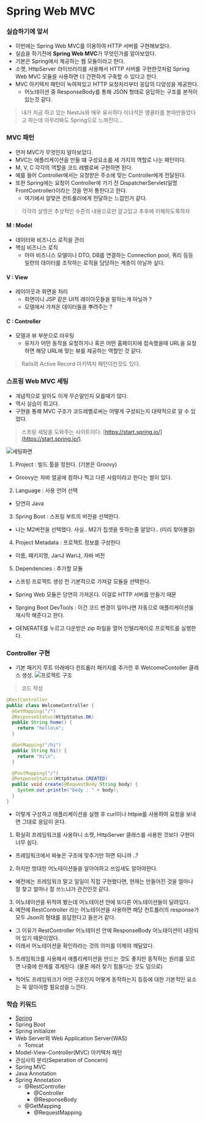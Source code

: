# Spring Web MVC


### 실습하기에 앞서
- 이번에는 Spring Web MVC를 이용하여 HTTP 서버를 구현해보았다. 
- 실습을 하기전에 **Spring Web MVC**가 무엇인가를 알아보았다.
- 기본은 Spring에서 제공하는 웹 모듈이라고 한다. 
- 소켓, HttpServer 라이브러리를 사용해서 HTTP 서버를 구현한것처럼 Spring Web MVC 모듈을 사용하면 더 간편하게 구축할 수 있다고 한다. 
- MVC 아키텍처 패턴이 녹여져있고 HTTP 요청처리부터 응답의 다양성을 제공한다. 
  - 어노테이션 중 ResponseBody를 통해 JSON 형태로 응답하는 구조를 본적이 있는것 같다.

> 내가 지금 하고 있는 NestJs와 매우 유사하다 이녀석은 앵귤러를 본따만들었다고 하는데 아무리봐도 Spring으로 느껴진다...


### MVC 패턴
- 먼저 MVC가 무엇인지 알아보았다. 
- MVC는 애플리케이션을 만들 떄 구성요소를 세 가지의 역할로 나눈 패턴이다.
- M, V, C 각각의 역할을 코드 레벨로써 구현하면 된다.
- 예를 들어 Controller에서는 요청받은 주소에 맞는 Controller에게 전달된다.
- 또한 Spring에는 요청이 Controller에 가기 전 DispatcherServlet(일명 FrontController)이라는 것을 먼저 통한다고 한다. 
  - 여기에서 알맞은 컨트롤러에게 전달하는 느낌인거 같다.

> 각각의 설명은 추상적인 수준의 내용으로만 알고있고 추후에 이해하도록하자
#### M : Model
- 데이터와 비즈니스 로직을 관리
- 핵심 비즈니스 로직
  - 아마 비즈니스 모델이나 DTO, DB를 연결하는 Connection pool, 쿼리 등등 일련의 데이터를 조작하는 로직을 담당하는 계층이 아닐까 싶다.

#### V : View
- 레이아웃과 화면을 처리
  - 화면이니 JSP 같은 UI적 레이아웃들을 말하는게 아닐까 ?
  - 모델에서 가져온 데이터들을 뿌려주는 ?

#### C : Controller
- 모델과 뷰 부분으로 라우팅
  - 유저가 어떤 동작을 요청하거나 혹은 어떤 홈페이지에 접속했을때 URL을 요청하면 해당 URL에 맞는 뷰를 제공하는 역할인 것 같다.

> Rails와 Active Record 아키텍처 패턴이란것도 있다.

### 스프링 Web MVC 세팅
- 개념적으로 알아도 이게 무슨말인지 모를때가 많다. 
- 역시 실습이 최고다. 
- 구현을 통해 MVC 구조가 코드레벨로써는 어떻게 구성되는지 대략적으로 알 수 있었다.

> 스프링 세팅을 도와주는 사이트이다.
[https://start.spring.io/](https://start.spring.io/).


![세팅화면](./../../resources/images/spring-setting.png)
1. Project : 빌드 툴을 정한다. (기본은 Groovy)
  - Groovy는 자바 얼굴에 점하나 찍고 다른 사람이라고 한다는 썰이 있다.
2. Language : 사용 언어 선택
  - 당연히 Java
3. Spring Boot : 스프링 부트의 버전을 선택한다.
  - 나는 M2버전을 선택했다. 사실.. M2가 칩셋을 뜻하는줄 알았다.. (미리 찾아볼걸)
4. Project Metadata : 프로젝트 정보를 구성한다
  - 이름, 패키지명, Jar냐 War냐, 자바 버전
5. Dependencies : 추가할 모듈
  - 스프링 프로젝트 생성 전 기본적으로 가져갈 모듈을 선택한다.
  - Spring Web 모듈은 당연히 가져온다. 이걸로 HTTP 서버를 만들기 때문
  - Sprging Boot DevTools : 이건 코드 변경이 일어나면 자동으로 애플리케이션을 재시작 해준다고 한다.

- GENERATE를 누르고 다운받은 zip 파일을 열어 인텔리제이로 프로젝트를 실행한다.

### Controller 구현
- 기본 패키지 루트 아래에다 컨트롤러 패키지를 추가한 후 WelcomeContoller 클래스 생성.
![프로젝트 구조](./../../resources/images/spring-setting2.png)


> 코드 작성
```java
@RestController
public class WelcomeController {
  @GetMapping("/")
  @ResponseStatus(HttpStatus.OK)
  public String home() {
    return "hello\n";
  }

  @GetMapping("/hi")
  public String hi() {
    return "hi\n";
  }

  @PostMapping("/")
  @ResponseStatus(HttpStatus.CREATED)
  public void create(@RequestBody String body) {
    System.out.println("body : " + body);
  }
}
```

- 이렇게 구성하고 애플리케이션을 실행 후 curl이나 httpie를 사용하여 요청을 보내면 그대로 응답이 온다. 


1. 확실히 프레임워크를 사용하니 소켓, HttpServer 클래스를 사용한 것보다 구현이 너무 쉽다.
  - 프레임워크에서 짜놓은 구조에 맞추기만 하면 되니까 ..?
2. 하지만 방대한 어노테이션들을 알아야하고 쓰임새도 알아야한다. 
  - 예전에는 프레임워크 말고 일일이 직접 구현했다면, 현재는 만들어진 것을 얼마나 잘 찾고 얼마나 잘 쓰느냐가 관건인것 같다.
3. 어노테이션을 뒤적여 봤는데 어노테이션 안에 또다른 어노테이션들이 달려있다.
4. 예전에 RestController 라는 어노테이션을 사용하면 해당 컨트롤러의 response가 모두 Json의 형태를 응답한다고 들은거 같다.
  - 그 이유가 RestController 어노테이션 안에 ResponseBody 어노테이션이 내장되어 있기 때문이었다.
  - 이래서 어노테이션을 확인하라는 것의 의미를 이제야 깨달았다.
5. 프레임워크를 사용해서 애플리케이션을 만드는 것도 좋지만 동작하는 원리를 모르면 나중에 한계를 겪게된다. (물론 에러 찾기 힘들다는 것도 덤으로)
  - 적어도 프레임워크가 어떤 구조인지 어떻게 동작하는지 등등에 대한 기본적인 요소는 꼭 알아야할 필요성을 느낀다.


### 학습 키워드
- [Spring](https://docs.spring.io/spring-framework/docs/current/reference/html/overview.html#overview)
- Spring Boot
- Spring initializer
- Web Server와 Web Application Server(WAS)
    - Tomcat
- Model-View-Controller(MVC) 아키텍처 패턴
- 관심사의 분리(Seperation of Concern)
- Spring MVC
- Java Annotation
- Spring Annotation
    - @RestController
        - @Controller
        - @ResponseBody
    - @GetMapping
        - @RequestMapping